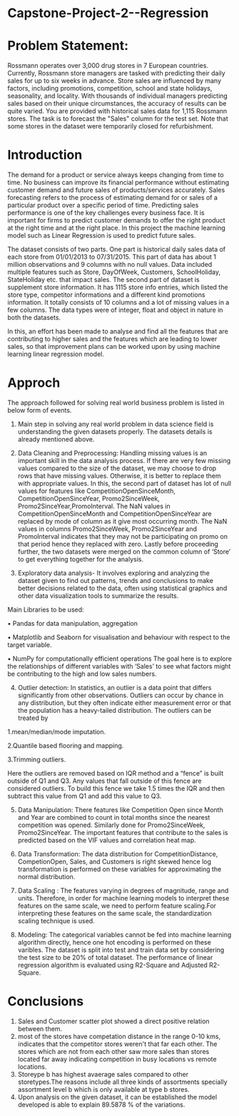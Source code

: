 # Capstone-Project-2--Regression

# Problem Statement: 
Rossmann operates over 3,000 drug stores in 7 European countries. Currently, Rossmann store managers are tasked with predicting their daily sales for up to six weeks in advance. Store sales are influenced by many factors, including promotions, competition, school and state holidays, seasonality, and locality. With thousands of individual managers predicting sales based on their unique circumstances, the accuracy of results can be quite varied. You are provided with historical sales data for 1,115 Rossmann stores. The task is to forecast the "Sales" column for the test set. Note that some stores in the dataset were temporarily closed for refurbishment.

# Introduction
The demand for a product or service always keeps changing from time to time. No business can improve its financial performance without estimating customer demand and future sales of products/services accurately. Sales forecasting refers to the process of estimating demand for or sales of a particular product over a specific period of time. Predicting sales performance is one of the key challenges every business face. It is important for firms to predict customer demands to offer the right product at the right time and at the right place. In this project the machine learning model such as Linear Regression is used to predict future sales.

The dataset consists of two parts. One part is historical daily sales data of each store from 01/01/2013 to 07/31/2015. This part of data has about 1 million observations and 9 columns with no null values. Data included multiple features such as Store, DayOfWeek, Customers, SchoolHoliday, StateHoliday etc. that impact sales. The second part of dataset is supplement store information. It has 1115 store info entries, which listed the store type, competitor informations and a different kind promotions information. It totally consists of 10 columns and a lot of missing values in a few columns. The data types were of integer, float and object in nature in both the datasets.

In this, an effort has been made to analyse and find all the features that are contributing to higher sales and the features which are leading to lower sales, so that improvement plans can be worked upon by using machine learning linear regression model.

# Approch
The approach followed for solving real world business problem is listed in below form of events.

1. Main step in solving any real world problem in data science field is understanding the given datasets properly. The datasets details is already mentioned above.

2. Data Cleaning and Preprocessing: Handling missing values is an important skill in the data analysis process. If there are very few missing values compared to the size of the dataset, we may choose to drop rows that have missing values. Otherwise, it is better to replace them with appropriate values. In this, the second part of dataset has lot of null values for features like CompetitionOpenSinceMonth, CompetitionOpenSinceYear, Promo2SinceWeek, Promo2SinceYear,PromoInterval. The NaN values in CompetitionOpenSinceMonth and CompetitionOpenSinceYear are replaced by mode of column as it give most occurring month. The NaN values in columns Promo2SinceWeek, Promo2SinceYear and PromoInterval indicates that they may not be participating on promo on that period hence they replaced with zero. Lastly before proceeding further, the two datasets were merged on the common column of ‘Store’ to get everything together for the analysis.

3. Exploratory data analysis- It involves exploring and analyzing the dataset given to find out patterns, trends and conclusions to make better decisions related to the data, often using statistical graphics and other data visualization tools to summarize the results.

Main Libraries to be used:

• Pandas for data manipulation, aggregation

• Matplotlib and Seaborn for visualisation and behaviour with respect to the target variable.

• NumPy for computationally efficient operations The goal here is to explore the relationships of different variables with ‘Sales’ to see what factors might be contributing to the high and low sales numbers.

4. Outlier detection: In statistics, an outlier is a data point that differs significantly from other observations. Outliers can occur by chance in any distribution, but they often indicate either measurement error or that the population has a heavy-tailed distribution. The outliers can be treated by

1.mean/median/mode imputation.

2.Quantile based flooring and mapping.

3.Trimming outliers.

Here the outliers are removed based on IQR method and a “fence” is built outside of Q1 and Q3. Any values that fall outside of this fence are considered outliers. To build this fence we take 1.5 times the IQR and then subtract this value from Q1 and add this value to Q3.

5. Data Manipulation: There features like Competition Open since Month and Year are combined to count in total months since the nearest competition was opened. Similarly done for Promo2SinceWeek, Promo2SinceYear. The important features that contribute to the sales is predicted based on the VIF values and correlation heat map.

6. Data Transformation: The data distribution for CompetitionDistance, CompetionOpen, Sales, and Customers is right skewed hence log transformation is performed on these variables for approximating the normal distribution.

7. Data Scaling : The features varying in degrees of magnitude, range and units. Therefore, in order for machine learning models to interpret these features on the same scale, we need to perform feature scaling.For interpreting these features on the same scale, the standardization scaling technique is used.

8. Modeling: The categorical variables cannot be fed into machine learning algorithm directly, hence one hot encoding is performed on these varibles. The dataset is split into test and train data set by considering the test size to be 20% of total dataset. The performance of linear regression algorithm is evaluated using R2-Square and Adjusted R2-Square.

# Conclusions
1. Sales and Customer scatter plot showed a direct positive relation between them.
2. most of the stores have competation distance in the range 0-10 kms, indicates that the competitor stores weren't that far each other. The stores which are not from each other saw more sales than stores located far away indicating competition in busy locations vs remote locations.
3. Storeype b has highest avaerage sales compared to other storetypes.The reasons include all three kinds of assortments specially assortment level b which is only available at type b stores.
4. Upon analysis on the given dataset, it can be established the model developed is able to explain 89.5878 % of the variations.

